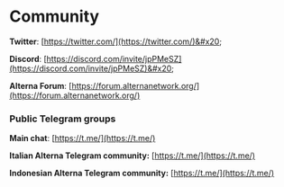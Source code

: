 # Community

**Twitter**: [https://twitter.com/](https://twitter.com/)&#x20;

**Discord**: [https://discord.com/invite/jpPMeSZ](https://discord.com/invite/jpPMeSZ)&#x20;

**Alterna Forum**: [https://forum.alternanetwork.org/](https://forum.alternanetwork.org/)

### Public Telegram groups

**Main chat**: [https://t.me/](https://t.me/)

<!-- **Alterna announcements group**: [https://t.me/FuseAnnouncements](https://t.me/FuseAnnouncements) -->

<!-- **Alterna Cash group**: [https://t.me/fusecash](https://t.me/fusecash) -->

<!-- **TLChainSwap group**: [https://t.me/fuseswap](https://t.me/fuseswap) -->

<!-- **Alterna NFTs**: [https://t.me/fuseNFTs](https://t.me/fuseNFTs)&#x20; -->

**Italian Alterna Telegram community:** [https://t.me/](https://t.me/)

**Indonesian Alterna Telegram community:** [https://t.me/](https://t.me/)

